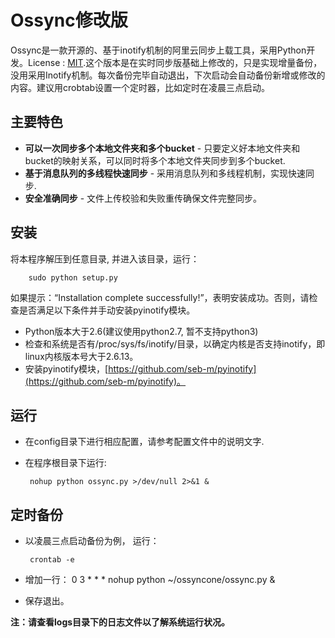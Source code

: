 # Ossync修改版

Ossync是一款开源的、基于inotify机制的阿里云同步上载工具，采用Python开发。License : [MIT](http://rem.mit-license.org/).这个版本是在实时同步版基础上修改的，只是实现增量备份，没用采用Inotify机制。每次备份完毕自动退出，下次启动会自动备份新增或修改的内容。建议用crobtab设置一个定时器，比如定时在凌晨三点启动。

## 主要特色
     
  * **可以一次同步多个本地文件夹和多个bucket** - 只要定义好本地文件夹和bucket的映射关系，可以同时将多个本地文件夹同步到多个bucket.
  * **基于消息队列的多线程快速同步** - 采用消息队列和多线程机制，实现快速同步.
  * **安全准确同步** - 文件上传校验和失败重传确保文件完整同步。

## 安装
将本程序解压到任意目录, 并进入该目录，运行：

 		sudo python setup.py
 		
如果提示：“Installation complete successfully!”，表明安装成功。否则，请检查是否满足以下条件并手动安装pyinotify模块。

* Python版本大于2.6(建议使用python2.7, 暂不支持python3)
* 检查和系统是否有/proc/sys/fs/inotify/目录，以确定内核是否支持inotify，即linux内核版本号大于2.6.13。
* 安装pyinotify模块，[https://github.com/seb-m/pyinotify](https://github.com/seb-m/pyinotify)。

   
## 运行
 * 在config目录下进行相应配置，请参考配置文件中的说明文字.
 * 在程序根目录下运行:
 
 		nohup python ossync.py >/dev/null 2>&1 &
 
## 定时备份
 * 以凌晨三点启动备份为例， 运行： 
 
 		crontab -e
 	
 * 增加一行： 0 3 * * * nohup python ~/ossyncone/ossync.py &
 * 保存退出。
  		
**注：请查看logs目录下的日志文件以了解系统运行状况。**


